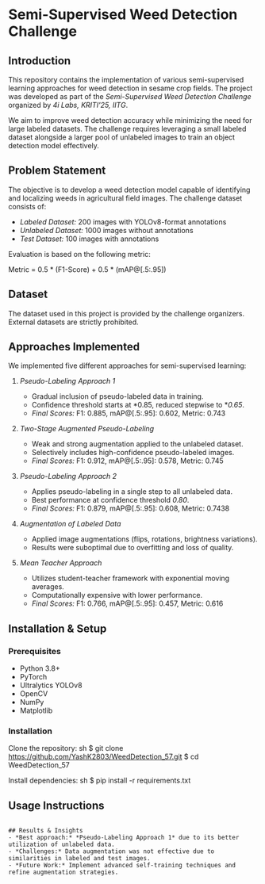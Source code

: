 # Semi-Supervised Weed Detection Challenge

## Introduction
This repository contains the implementation of various semi-supervised learning approaches for weed detection in sesame crop fields. The project was developed as part of the *Semi-Supervised Weed Detection Challenge* organized by *4i Labs, KRITI'25, IITG*.

We aim to improve weed detection accuracy while minimizing the need for large labeled datasets. The challenge requires leveraging a small labeled dataset alongside a larger pool of unlabeled images to train an object detection model effectively.

## Problem Statement
The objective is to develop a weed detection model capable of identifying and localizing weeds in agricultural field images. The challenge dataset consists of:
- *Labeled Dataset:* 200 images with YOLOv8-format annotations
- *Unlabeled Dataset:* 1000 images without annotations
- *Test Dataset:* 100 images with annotations

Evaluation is based on the following metric:

Metric = 0.5 * (F1-Score) + 0.5 * (mAP@[.5:.95])


## Dataset
The dataset used in this project is provided by the challenge organizers. External datasets are strictly prohibited.

## Approaches Implemented
We implemented five different approaches for semi-supervised learning:

1. *Pseudo-Labeling Approach 1*
   - Gradual inclusion of pseudo-labeled data in training.
   - Confidence threshold starts at *0.85, reduced stepwise to **0.65*.
   - *Final Scores:* F1: 0.885, mAP@[.5:.95]: 0.602, Metric: 0.743

2. *Two-Stage Augmented Pseudo-Labeling*
   - Weak and strong augmentation applied to the unlabeled dataset.
   - Selectively includes high-confidence pseudo-labeled images.
   - *Final Scores:* F1: 0.912, mAP@[.5:.95]: 0.578, Metric: 0.745

3. *Pseudo-Labeling Approach 2*
   - Applies pseudo-labeling in a single step to all unlabeled data.
   - Best performance at confidence threshold *0.80*.
   - *Final Scores:* F1: 0.879, mAP@[.5:.95]: 0.608, Metric: 0.7438

4. *Augmentation of Labeled Data*
   - Applied image augmentations (flips, rotations, brightness variations).
   - Results were suboptimal due to overfitting and loss of quality.

5. *Mean Teacher Approach*
   - Utilizes student-teacher framework with exponential moving averages.
   - Computationally expensive with lower performance.
   - *Final Scores:* F1: 0.766, mAP@[.5:.95]: 0.457, Metric: 0.616

## Installation & Setup
### Prerequisites
- Python 3.8+
- PyTorch
- Ultralytics YOLOv8
- OpenCV
- NumPy
- Matplotlib

### Installation
Clone the repository:
sh
$ git clone https://github.com/YashK2803/WeedDetection_57.git
$ cd WeedDetection_57

Install dependencies:
sh
$ pip install -r requirements.txt


## Usage Instructions

   ```

## Results & Insights
- *Best approach:* *Pseudo-Labeling Approach 1* due to its better utilization of unlabeled data.
- *Challenges:* Data augmentation was not effective due to similarities in labeled and test images.
- *Future Work:* Implement advanced self-training techniques and refine augmentation strategies.